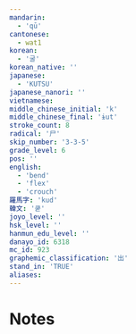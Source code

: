 ```yaml
---
mandarin:
  - 'qū'
cantonese:
  - wat1
korean:
  - '굴'
korean_native: ''
japanese:
  - 'KUTSU'
japanese_nanori: ''
vietnamese:
middle_chinese_initial: 'k'
middle_chinese_final: 'ɨut'
stroke_count: 8
radical: '尸'
skip_number: '3-3-5'
grade_level: 6
pos: ''
english:
  - 'bend'
  - 'flex'
  - 'crouch'
羅馬字: 'kud'
韓文: '쿧'
joyo_level: ''
hsk_level: ''
hanmun_edu_level: ''
danayo_id: 6318
mc_id: 923
graphemic_classification: '出'
stand_in: 'TRUE'
aliases:
---
```


# Notes
